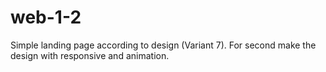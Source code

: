 # web-1-2
Simple landing page according to design (Variant 7). For second make the design with responsive and animation.
